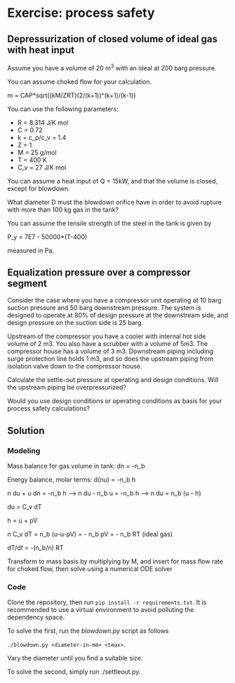 # Exercise: process safety

## Depressurization of closed volume of ideal gas with heat input
Assume you have a volume of 20 m<sup>3</sup> with an ideal at 200 barg pressure. 

You can assume choked flow for your calculation.

m = CAP*sqrt((kM/ZRT)(2/(k+1))^(k+1)/(k-1))

You can use the following parameters: 

- R = 8.314 J/K mol
- C = 0.72
- k = c_p/c_v = 1.4
- Z = 1
- M = 25 g/mol
- T = 400 K
- C_v = 27 J/K mol 

You can assume a heat input of Q = 15kW, and that the volume is closed, except for blowdown. 

What diameter D must the blowdown orifice have in order to avoid rupture with more than 100 kg gas in the tank?

You can assume the tensile strength of the steel in the tank is given by 

P_y = 7E7 - 50000*(T-400)

measured in Pa.

## Equalization pressure over a compressor segment
Consider the case where you have a compressor unit operating 
at 10 barg suction pressure and 50 barg downstream pressure. 
The system is designed to operate at 80% of design pressure 
at the downstream side, and design pressure on the suction side 
is 25 barg.

Upstream of the compressor you have a cooler with internal hot side 
volume of 2 m3. You also have a scrubber with a volume of 5m3. 
The compressor house has a volume of 3 m3. Downstream piping 
including surge protection line holds 1 m3, and so does the 
upstream piping from isolation valve down to the compressor house.

Calculate the settle-out pressure at operating and design 
conditions. Will the upstream piping be overpressurized?

Would you use design conditions or operating conditions as 
basis for your process safety calculations?

## Solution
### Modeling
Mass balance for gas volume in tank: dn = -n_b

Energy balance, molar terms: 
d(nu) = -n_b h

n du + u dn = -n_b h --> n du - n_b u = -n_b h --> n du = n_b (u - h)

du = C_v dT

h = u + pV

n C_v dT = n_b (u-u-pV) = - n_b pV = - n_b RT (ideal gas)

dT/dt = -(n_b/n) RT

Transform to mass basis by multiplying by M, and insert for mass flow rate for choked flow, then solve using a numerical ODE solver 

### Code
Clone the repository, then run `pip install -r requirements.txt`. It is recommended to use a virtual environment to avoid polluting the dependency space.

To solve the first, run the *blowdown.py* script as follows 

`./blowdown.py <diameter-in-mm> <tmax>`.

Vary the diameter until you find a suitable size.

To solve the second, simply run ./settleout.py.
